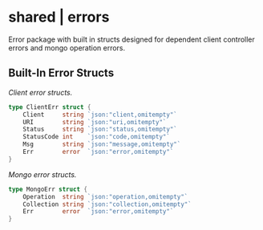 # shared | errors

Error package with built in structs designed for dependent client controller errors and mongo operation errors.

## Built-In Error Structs

*Client error structs.*

``` go
type ClientErr struct {
	Client     string `json:"client,omitempty"`
	URI        string `json:"uri,omitempty"`
	Status     string `json:"status,omitempty"`
	StatusCode int    `json:"code,omitempty"`
	Msg        string `json:"message,omitempty"`
	Err        error  `json:"error,omitempty"`
}
```

*Mongo error structs.*

``` go
type MongoErr struct {
	Operation  string `json:"operation,omitempty"`
	Collection string `json:"collection,omitempty"`
	Err        error  `json:"error,omitempty"`
}
```
